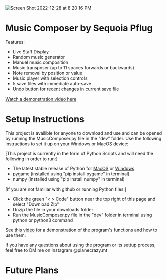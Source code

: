 ![Screen Shot 2022-12-28 at 8 20 16 PM](https://user-images.githubusercontent.com/48298639/209899047-bf375b38-fde8-4a87-b138-33679d145f44.png)

# Music Composer by Sequoia Pflug

Features:
-	Live Staff Display
-	Random music generator
-	Manuel music composition
-	Music transposer (up to 11 spaces forwards or backwards)
-	Note removal by position or value
-	Music player with selection controls
-	5 save files with immediate auto-save
-	Undo button for recent changes in current save file

[Watch a demonstration video here](https://youtu.be/-hTbvwLepy8)


# Setup Instructions

This project is availible for anyone to download and use and can be opened by running the MusicComposer.py file in the "dev" folder. Use the following instructions to set it up on your Windows or MacOS device:

[This project is currently in the form of Python Scripts and will need the following in order to run:]
- The latest stable release of Python for [MacOS](https://www.python.org/downloads/macos/) or [Windows](https://www.python.org/downloads/windows/)
- pygame (installed using "pip install pygame" in terminal)
- numpy (installed using "pip install numpy" in terminal)

[If you are not familiar with github or running Python files:]
- Click the green "< > Code" button near the top right of this page and select "Download Zip"
- Unzip the file in your downloads folder 
- Run the MusicComposer.py file in the "dev" folder in terminal using python or python3 command 

See [this video](https://youtu.be/-hTbvwLepy8) for a demonstration of the program's functions and how to use them.

If you have any questions about using the program or its settup process, feel free to DM me on Instagram @planecrazy.mt


# Future Plans
